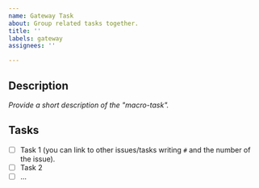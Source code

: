 ```yaml
---
name: Gateway Task
about: Group related tasks together.
title: ''
labels: gateway
assignees: ''

---
```


## Description 

*Provide a short description of the "macro-task".*

## Tasks

- [ ] Task 1 (you can link to other issues/tasks writing `#` and the number of the issue).
- [ ] Task 2
- [ ] ...
